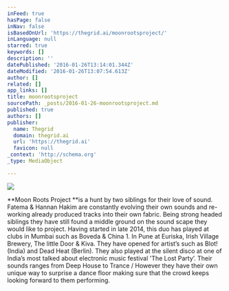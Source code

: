```yaml
---
inFeed: true
hasPage: false
inNav: false
isBasedOnUrl: 'https://thegrid.ai/moonrootsproject/'
inLanguage: null
starred: true
keywords: []
description: ''
datePublished: '2016-01-26T13:14:01.344Z'
dateModified: '2016-01-26T13:07:54.613Z'
author: []
related: []
app_links: []
title: moonrootsproject
sourcePath: _posts/2016-01-26-moonrootsproject.md
published: true
authors: []
publisher:
  name: Thegrid
  domain: thegrid.ai
  url: 'https://thegrid.ai'
  favicon: null
_context: 'http://schema.org'
_type: MediaObject

---
```

![](https://s3-us-west-2.amazonaws.com/the-grid-img/p/baccbd94991ff1cfa7766c3ff9b51f6a82eeb00b.jpg)

**Moon Roots Project **is a hunt by two siblings for their love of sound. Fatema & Hannan Hakim are constantly evolving their own sounds and re-working already produced tracks into their own fabric. Being strong headed siblings they have still found a middle ground on the sound scape they would like to project. Having started in late 2014, this duo has played at clubs in Mumbai such as Boveda & China 1\. In Pune at Euriska, Irish Village Brewery, The little Door & Kiva. They have opened for artistʼs such as Blot! (India) and Dead Heat (Berlin). They also played at the silent disco at one of Indiaʼs most talked about electronic music festival 'The Lost Partyʼ. Their sounds ranges from Deep House to Trance / However they have their own unique way to surprise a dance floor making sure that the crowd keeps looking forward to them performing.